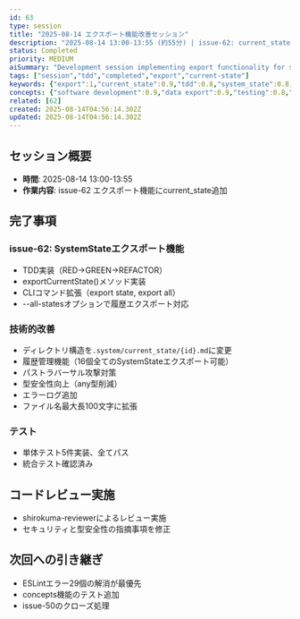 ```yaml
---
id: 63
type: session
title: "2025-08-14 エクスポート機能改善セッション"
description: "2025-08-14 13:00-13:55 (約55分) | issue-62: current_stateエクスポート機能実装"
status: Completed
priority: MEDIUM
aiSummary: "Development session implementing export functionality for system state with TDD methodology, including CLI commands, directory structure improvements, security enhancements, and comprehensive testing"
tags: ["session","tdd","completed","export","current-state"]
keywords: {"export":1,"current_state":0.9,"tdd":0.8,"system_state":0.8,"test":0.7}
concepts: {"software development":0.9,"data export":0.9,"testing":0.8,"file management":0.8,"command line interface":0.8}
related: [62]
created: 2025-08-14T04:56:14.302Z
updated: 2025-08-14T04:56:14.302Z
---
```


## セッション概要
- **時間**: 2025-08-14 13:00-13:55
- **作業内容**: issue-62 エクスポート機能にcurrent_state追加

## 完了事項

### issue-62: SystemStateエクスポート機能
- TDD実装（RED→GREEN→REFACTOR）
- exportCurrentState()メソッド実装
- CLIコマンド拡張（export state, export all）
- --all-statesオプションで履歴エクスポート対応

### 技術的改善
- ディレクトリ構造を`.system/current_state/{id}.md`に変更
- 履歴管理機能（16個全てのSystemStateエクスポート可能）
- パストラバーサル攻撃対策
- 型安全性向上（any型削減）
- エラーログ追加
- ファイル名最大長100文字に拡張

### テスト
- 単体テスト5件実装、全てパス
- 統合テスト確認済み

## コードレビュー実施
- shirokuma-reviewerによるレビュー実施
- セキュリティと型安全性の指摘事項を修正

## 次回への引き継ぎ
- ESLintエラー29個の解消が最優先
- concepts機能のテスト追加
- issue-50のクローズ処理